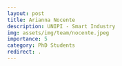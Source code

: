 ```yaml
---
layout: post
title: Arianna Nocente
description: UNIPI - Smart Industry
img: assets/img/team/nocente.jpeg
importance: 5
category: PhD Students
redirect: .
---
```

